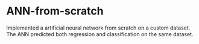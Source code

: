 # ANN-from-scratch
Implemented a artificial neural network from scratch on a custom dataset. The ANN predicted both regression and classification on the same dataset. 
